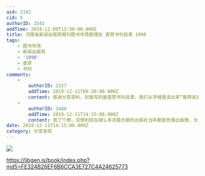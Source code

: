 ```yaml
---
aid: 2182
cid: 5
authorID: 1541
addTime: 2019-12-09T13:30:00.000Z
title: 河南省新闻出版局报刊图书市场管理处 查禁书刊目录 1990
tags:
    - 图书市场
    - 新闻出版局
    - '1990'
    - 查禁
    - 书刊
comments:
    -
        authorID: 2157
        addTime: 2019-12-11T09:30:00.000Z
        content: 感谢分享资料，封面写的是查禁书刊目录，我们从字缝里读出来“推荐阅读书单”。
    -
        authorID: 2488
        addTime: 2019-12-11T14:15:00.000Z
        content: 我了个擦，没想到现在辣么多浓眉大眼的出版社当年都是色情出版商，太让我震惊了
date: 2019-12-11T14:15:00.000Z
category: 分享发现
---
```


![](https://libgen.is/covers/2447000/fe324b26ef6b6cca3e727c4a24625773-g.jpg)

https://libgen.is/book/index.php?md5=FE324B26EF6B6CCA3E727C4A24625773
